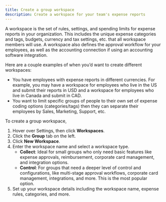 ```yaml
---
title: Create a group workspace
description: Create a workspace for your team's expense reports
---
```

<div id="expensify-classic" markdown="1">

A workspace is the set of rules, settings, and spending limits for expense reports in your organization. This includes the unique expense categories and tags, budgets, currency and tax settings, etc. that all workspace members will use. A workspace also defines the approval workflow for your employees, as well as the accounting connection if using an accounting software integration.

Here are a couple examples of when you’d want to create different workspaces: 

- You have employees with expense reports in different currencies. For example, you may have a workspace for employees who live in the US and submit their reports in USD and a workspace for employees who live in Canada and submit in CAD.
- You want to limit specific groups of people to their own set of expense coding options (categories/tags) then they can separate their employees by Sales, Marketing, Support, etc. 

To create a group workspace, 

1. Hover over Settings, then click **Workspaces**. 
2. Click the **Group** tab on the left. 
3. Click **New Workspace**. 
4. Enter the workspace name and select a workspace type. 
   - **Collect**: Ideal for small groups who only need basic features like expense approvals, reimbursement, corporate card management, and integration options.
   - **Control**: For groups that need a deeper level of control and configurations, like multi-stage approval workflows, corporate card management, integrations, and more. This is the most popular option. 
5. Set up your workspace details including the workspace name, expense rules, categories, and more.

</div>
